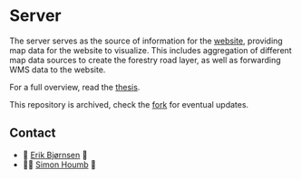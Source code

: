 # Server

The server serves as the source of information for the [website](https://github.com/skogkursbachelor/website), providing map data for the website to visualize. This includes aggregation of different map data sources to create the forestry road layer, as well as forwarding WMS data to the website.

For a full overview, read the [thesis](https://github.com/skogkursbachelor/thesis).

This repository is archived, check the [fork](https://github.com/erikbjo/timberlight-server) for eventual updates.

## Contact

- 👑 [Erik Bjørnsen](mailto:erbj@stud.ntnu.no) 🚀
- 💪🏻 [Simon Houmb](mailto:simonhou@stud.ntnu.no) 🥇

